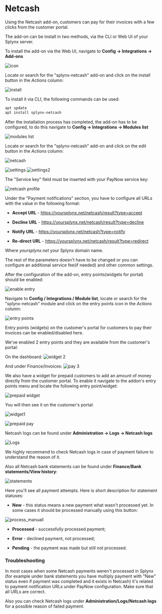 Netcash
====================

Using the Netcash add-on, customers can pay for their invoices with a few clicks from the customer portal.

The add-on can be install in two methods, via the CLI or Web UI of your Splynx server.

To install the add-on via the Web UI, navigate to **Config → Integrations → Add-ons**

![icon](icon.png)

Locate or search for the "splynx-netcash" add-on and click on the install button in the *Actions* column:

![install](install.png)

To install it via CLI, the following commands can be used:

```bash
apt update
apt install splynx-netcash
```

After the installation  process has completed, the add-on has to be configured, to do this navigate to **Config → Integrations → Modules list**

![modules list](icon_modules.png)

Locate or search for the "splynx-netcash" add-on and click on the edit button in the *Actions* column:

![netcash](edit_module.png)

![settings](settings_1.png)
![settings2](settings_2.png)

The "Service key" field must be inserted with your PayNow service key:

![netcash profile](netcash_profile.png)

Under the "Payment notifications" section, you have to configure all URLs with the value in the following format:

* **Accept URL** - https://yoursplynx.net/netcash/result?type=accept

* **Decline URL** - https://yoursplynx.net/netcash/result?type=decline

* **Notify URL** - https://yoursplynx.net/netcash?type=notify

* **Re-direct URL** - https://yoursplynx.net/netcash/result?type=redirect

Where *yoursplynx.net* your Splynx domain name.

The rest of the parameters doesn't have to be changed or you can configure an additional service fee(if needed) and other common settings.

After the configuration of the add-on, entry points(widgets for portal) should be enabled:

![enable entry](enable_entry.png)

Navigate to **Config / Integrations / Module list**, locate or search for the "splynx-netcash" module and click on the entry points icon in the *Actions* column:

![entry points](edit_entry_points.png)

Entry points (widgets) on the customer's portal for customers to pay their invoices can be enabled/disabled here.

We've enabled 2 entry points and they are available from the customer's portal:

On the dashboard:
![widget 2](widget_2.png)

And under Finance/Invoices:
![pay 3](widget_3.png)

We also have a widget for prepaid customers to add an amount of money directly from the customer portal. To enable it navigate to the addon's entry points menu and locate the following entry point/widget:

![prepaid widget](prepaid_widget.png)

You will then see it on the customer's portal:

![widget1](widget_1.png)

![prepaid pay](pay_widget_1.png)

Netcash logs can be found under **Administration → Logs → Netcash logs**

![Logs](logs.png)

We highly recommend to check Netcash logs in case of payment failure to understand the reason of it.

Also all Netcash bank statements can be found under **Finance/Bank statements/View history**:

![statements](statements.png)

Here you'll see all payment attempts. Here is short description for statement statuses:

* **New** - this status means a new payment what wasn't processed yet. In some cases it should be processed manually using this button:

![process_manuall](process_manually.png)

* **Processed** - successfully processed payment;

* **Error** - declined payment, not processed;

* **Pending** - the payment was made but still not processed.

### Troubleshooting

In most cases when some Netcash payments weren't processed in Splynx (for example under bank statements you have multiply payment with "New" status even if payment was completed and it exists in Netcash) it's related to payment notification URLs under PayNow configuration. Make sure that all URLs are correct.

Also you can check Netcash logs under **Administration/Logs/Netcash logs** for a possible reason of failed payment.

